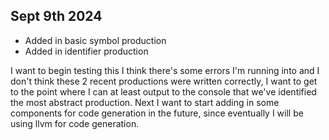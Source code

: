## Sept 9th 2024
- Added in basic symbol production
- Added in identifier production

I want to begin testing this I think there's some errors I'm running into and I
don't think these 2 recent productions were written correctly, I want to get to
the point where I can at least output to the console that we've identified the
most abstract production. Next I want to start adding in some components for
code generation in the future, since eventually I will be using llvm for code
generation.